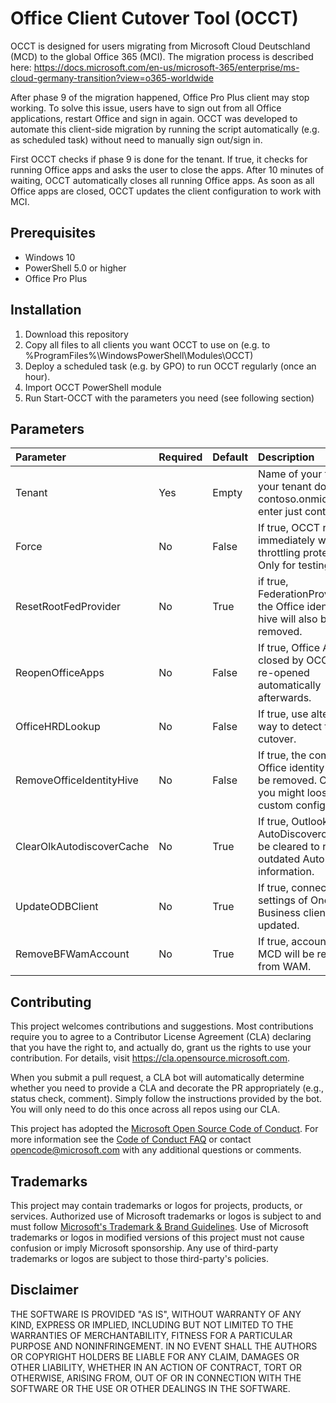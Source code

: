 # Office Client Cutover Tool (OCCT)

OCCT is designed for users migrating from Microsoft Cloud Deutschland (MCD) to the global Office 365 (MCI). The migration process is described here: https://docs.microsoft.com/en-us/microsoft-365/enterprise/ms-cloud-germany-transition?view=o365-worldwide

After phase 9 of the migration happened, Office Pro Plus client may stop working. To solve this issue, users have to sign out from all Office applications, restart Office and sign in again. 
OCCT was developed to automate this client-side migration by running the script automatically (e.g. as scheduled task) without need to manually sign out/sign in.

First OCCT checks if phase 9 is done for the tenant. If true, it checks for running Office apps and asks the user to close the apps. After 10 minutes of waiting, OCCT automatically closes all running Office apps. As soon as all Office apps are closed, OCCT updates the client configuration to work with MCI.


## Prerequisites
- Windows 10
- PowerShell 5.0 or higher
- Office Pro Plus

## Installation
1. Download this repository
2. Copy all files to all clients you want OCCT to use on (e.g. to %ProgramFiles%\WindowsPowerShell\Modules\OCCT)
3. Deploy a scheduled task (e.g. by GPO) to run OCCT regularly (once an hour).
4. Import OCCT PowerShell module
5. Run Start-OCCT with the parameters you need (see following section)


## Parameters
| Parameter | Required | Default | Description |
| :------------- |:-------------| :-----| :-----|
| Tenant | Yes | Empty | Name of your tenant. If your tenant domain is contoso.onmicrosoft.de, enter just contoso
| Force | No | False | If true, OCCT runs immediately without throttling protection. Only for testing.
| ResetRootFedProvider | No | True | if true, FederationProvider in the Office identity root hive will also be removed.
| ReopenOfficeApps | No | False | If true, Office Apps closed by OCCT will be re-opened automatically afterwards.
| OfficeHRDLookup | No | False | If true, use alternative way to detect tenant cutover.
| RemoveOfficeIdentityHive | No | False | If true, the complete Office identity hive will be removed. Caution, you might loose some custom configurations.
| ClearOlkAutodiscoverCache | No | True | If true, Outlook AutoDiscovercache will be cleared to remove outdated AutoDiscover information.
| UpdateODBClient | No | True | If true, connection settings of OneDrive for Business client will be updated.
| RemoveBFWamAccount | No | True | If true, accounts from MCD will be removed from WAM.


## Contributing

This project welcomes contributions and suggestions. Most contributions require you to agree to a
Contributor License Agreement (CLA) declaring that you have the right to, and actually do, grant us
the rights to use your contribution. For details, visit https://cla.opensource.microsoft.com.

When you submit a pull request, a CLA bot will automatically determine whether you need to provide
a CLA and decorate the PR appropriately (e.g., status check, comment). Simply follow the instructions
provided by the bot. You will only need to do this once across all repos using our CLA.

This project has adopted the [Microsoft Open Source Code of Conduct](https://opensource.microsoft.com/codeofconduct/).
For more information see the [Code of Conduct FAQ](https://opensource.microsoft.com/codeofconduct/faq/) or
contact [opencode@microsoft.com](mailto:opencode@microsoft.com) with any additional questions or comments.

## Trademarks

This project may contain trademarks or logos for projects, products, or services. Authorized use of Microsoft 
trademarks or logos is subject to and must follow 
[Microsoft's Trademark & Brand Guidelines](https://www.microsoft.com/en-us/legal/intellectualproperty/trademarks/usage/general).
Use of Microsoft trademarks or logos in modified versions of this project must not cause confusion or imply Microsoft sponsorship.
Any use of third-party trademarks or logos are subject to those third-party's policies.

## Disclaimer

THE SOFTWARE IS PROVIDED "AS IS", WITHOUT WARRANTY OF ANY KIND, EXPRESS OR
IMPLIED, INCLUDING BUT NOT LIMITED TO THE WARRANTIES OF MERCHANTABILITY,
FITNESS FOR A PARTICULAR PURPOSE AND NONINFRINGEMENT. IN NO EVENT SHALL THE
AUTHORS OR COPYRIGHT HOLDERS BE LIABLE FOR ANY CLAIM, DAMAGES OR OTHER
LIABILITY, WHETHER IN AN ACTION OF CONTRACT, TORT OR OTHERWISE, ARISING FROM,
OUT OF OR IN CONNECTION WITH THE SOFTWARE OR THE USE OR OTHER DEALINGS IN
THE SOFTWARE.

